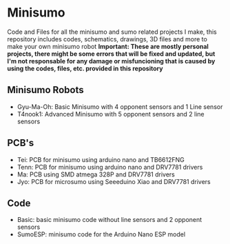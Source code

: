 # Minisumo
Code and Files for all the minisumo and sumo related projects I make, this repository includes codes, schematics, drawings, 3D files and more to make your own minisumo robot
**Important: These are mostly personal projects, there might be some errors that will be fixed and updated, but I'm not responsable for any damage or misfuncioning that is caused by using the codes, files, etc. provided in this repository**
## Minisumo Robots
- Gyu-Ma-Oh: Basic Minisumo with 4 opponent sensors and 1 Line sensor
- T4nook1: Advanced Minisumo with 5 opponent sensors and 2 line sensors
## PCB's
- Tei: PCB for minisumo using arduino nano and TB6612FNG
- Tenn: PCB for minisumo using arduino nano and DRV7781 drivers
- Ma: PCB using SMD atmega 328P and DRV7781 drivers
- Jyo: PCB for microsumo using Seeeduino Xiao and DRV7781 drivers
## Code
- Basic: basic minisumo code without line sensors and 2 opponent sensors
- SumoESP: minisumo code for the Arduino Nano ESP model

